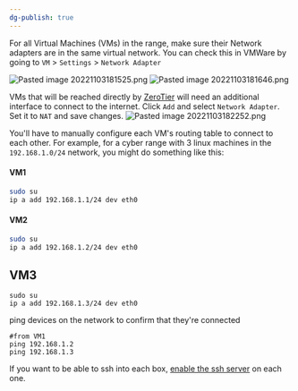 ```yaml
---
dg-publish: true
---
```

For all Virtual Machines (VMs) in the range, make sure their Network adapters are in the same virtual network. You can check this in VMWare by going to `VM` > `Settings` > `Network Adapter`

![Pasted image 20221103181525.png](/img/user/Images/Pasted%20image%2020221103181525.png)
![Pasted image 20221103181646.png](/img/user/Images/Pasted%20image%2020221103181646.png)

VMs that will be reached directly by [ZeroTier](https://www.zerotier.com/product/) will need an additional interface to connect to the internet. Click `Add` and select `Network Adapter`. Set it to `NAT` and save changes.
![Pasted image 20221103182252.png](/img/user/Images/Pasted%20image%2020221103182252.png)

You'll have to manually configure each VM's routing table to connect to each other.
For example, for a cyber range with 3 linux machines in the `192.168.1.0/24` network, you might do something like this:
#### VM1
```bash
sudo su
ip a add 192.168.1.1/24 dev eth0
```

#### VM2
```bash
sudo su
ip a add 192.168.1.2/24 dev eth0

```

## VM3
```shell
sudo su
ip a add 192.168.1.3/24 dev eth0
```

ping devices on the network to confirm that they're connected
```shell
#from VM1
ping 192.168.1.2
ping 192.168.1.3
```

If you want to be able to ssh into each box, [enable the ssh server](obsidian://open?vault=Cyber&file=Creating%20networks%2Fstarting%20an%20SSH%20server) on each one.

